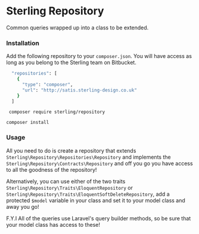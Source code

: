 # Sterling Repository

Common queries wrapped up into a class to be extended.

### Installation

Add the following repository to your ``` composer.json ```. You will have access as long as you belong to the Sterling team on Bitbucket.

``` sh
  "repositories": [
    {
      "type": "composer",
      "url": "http://satis.sterling-design.co.uk"
    }
  ]
```

``` composer require sterling/repository```

``` composer install ```

### Usage

All you need to do is create a repository that extends ``` Sterling\Repository\Repositories\Repository ``` and implements the ``` Sterling\Repository\Contracts\Repository ``` and off you go you have access to all the goodness of the repository!

Alternatively, you can use either of the two traits ``` Sterling\Repository\Traits\EloquentRepository ``` or ``` Sterling\Repository\Traits\EloquentSoftDeleteRepository ```, add a protected ``` $model ``` variable in your class and set it to your model class and away you go!

F.Y.I All of the queries use Laravel's query builder methods, so be sure that your model class has access to these!